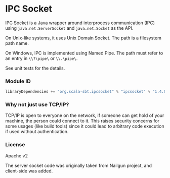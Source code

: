 IPC Socket
==========

IPC Socket is a Java wrapper around interprocess communication (IPC) using `java.net.ServerSocket` and `java.net.Socket` as the API.

On Unix-like systems, it uses Unix Domain Socket. The path is a filesystem path name.

On Windows, IPC is implemented using Named Pipe. The path must refer to an entry in `\\?\pipe\` or `\\.\pipe\`.

See unit tests for the details.

### Module ID

```scala
libraryDependencies += "org.scala-sbt.ipcsocket" % "ipcsocket" % "1.4.0"
```

### Why not just use TCP/IP?

TCP/IP is open to everyone on the network, if someone can get hold of your machine, the person could connect to it.
This raises security concerns for some usages (like build tools) since it could lead to arbitrary code execution if used without authentication.

### License

Apache v2

The server socket code was originally taken from Nailgun project, and client-side was added.
